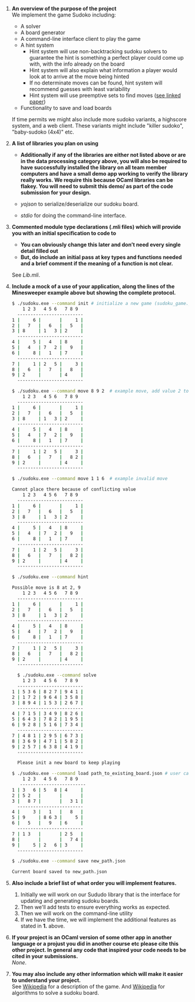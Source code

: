 1. **An overview of the purpose of the project**  
We implement the game Sudoko including:
    - A solver
    - A board generator
    - A command-line interface client to play the game
    - A hint system 
      - Hint system will use non-backtracking sudoku solvers to guarantee the hint is something a perfect player could come up with, with the info already on the board
      - Hint system will also explain what information a player would look at to arrive at the move being hinted
      - If no determinate moves can be found, hint system will recommend guesses with least variability
      - Hint system will use preemptive sets to find moves ([see linked paper](https://www.ams.org/notices/200904/rtx090400460p.pdf))
   - Functionality to save and load boards  

    If time permits we might also include more sudoko variants, a highscore system, and a web client. These variants might include "killer sudoko", "baby-sudoko (4x4)" etc.



2. **A list of libraries you plan on using**
    - **Additionally if any of the libraries are either not listed above or are in the data processing category above, you will also be required to have successfully installed the library on all team member computers and have a small demo app working to verify the library really works. We require this because OCaml libraries can be flakey. You will need to submit this demo/ as part of the code submission for your design.**  
    
    - _yojson_ to serialize/deserialize our sudoku board. 
    - _stdio_ for doing the command-line interface. 




3. **Commented module type declarations (.mli files) which will provide you with an initial specification to code to**
    - **You can obviously change this later and don’t need every single detail filled out**
    - **But, do include an initial pass at key types and functions needed and a brief comment if the meaning of a function is not clear.**

    See _Lib.mli_. 


4. **Include a mock of a use of your application, along the lines of the Minesweeper example above but showing the complete protocol.**

    ``` sh
    $ ./sudoku.exe --command init # initialize a new game (sudoku_game.json)
        1 2 3   4 5 6   7 8 9
      -------------------------
   1 |     6 |       |     1 |
   2 |   7   |   6   |   5   |
   3 | 8     | 1   3 | 2     |
      -------------------------
   4 |     5 |   4   | 8     |
   5 |   4   | 7   2 |   9   |
   6 |     8 |   1   | 7     |
      -------------------------
   7 |     1 | 2   5 |     3 |
   8 |   6   |   7   |   8   |
   9 | 2     |       | 4     |
      -------------------------

    $ ./sudoku.exe --command move 8 9 2  # example move, add value 2 to row 8 col 9
        1 2 3   4 5 6   7 8 9
      -------------------------
   1 |     6 |       |     1 |
   2 |   7   |   6   |   5   |
   3 | 8     | 1   3 | 2     |
      -------------------------
   4 |     5 |   4   | 8     |
   5 |   4   | 7   2 |   9   |
   6 |     8 |   1   | 7     |
      -------------------------
   7 |     1 | 2   5 |     3 |
   8 |   6   |   7   |   8 2 |
   9 | 2     |       | 4     |
      -------------------------
    
    $ ./sudoku.exe --command move 1 1 6  # example invalid move
    
    Cannot place there because of conflicting value
        1 2 3   4 5 6   7 8 9
      -------------------------
   1 |     6 |       |     1 |
   2 |   7   |   6   |   5   |
   3 | 8     | 1   3 | 2     |
      -------------------------
   4 |     5 |   4   | 8     |
   5 |   4   | 7   2 |   9   |
   6 |     8 |   1   | 7     |
      -------------------------
   7 |     1 | 2   5 |     3 |
   8 |   6   |   7   |   8 2 |
   9 | 2     |       | 4     |
      -------------------------

    $ ./sudoku.exe --command hint

    Possible move is 8 at 2, 9
        1 2 3   4 5 6   7 8 9
      -------------------------
   1 |     6 |       |     1 |
   2 |   7   |   6   |   5   |
   3 | 8     | 1   3 | 2     |
      -------------------------
   4 |     5 |   4   | 8     |
   5 |   4   | 7   2 |   9   |
   6 |     8 |   1   | 7     |
      -------------------------
   7 |     1 | 2   5 |     3 |
   8 |   6   |   7   |   8 2 |
   9 | 2     |       | 4     |
      -------------------------

      $ ./sudoku.exe --command solve
        1 2 3   4 5 6   7 8 9
      -------------------------
    1 | 5 3 6 | 8 2 7 | 9 4 1 |
    2 | 1 7 2 | 9 6 4 | 3 5 8 |
    3 | 8 9 4 | 1 5 3 | 2 6 7 |
      -------------------------
    4 | 7 1 5 | 3 4 9 | 8 2 6 |
    5 | 6 4 3 | 7 8 2 | 1 9 5 |
    6 | 9 2 8 | 5 1 6 | 7 3 4 |
      -------------------------
    7 | 4 8 1 | 2 9 5 | 6 7 3 |
    8 | 3 6 9 | 4 7 1 | 5 8 2 |
    9 | 2 5 7 | 6 3 8 | 4 1 9 |
      -------------------------

      Please init a new board to keep playing

    $ ./sudoku.exe --command load path_to_existing_board.json # user can load board from existing json
        1 2 3   4 5 6   7 8 9
       -------------------------
    1 | 3   6 | 5   8 | 4     |
    2 | 5 2   |       |       |
    3 |   8 7 |       |   3 1 |
      -------------------------
    4 |     3 |   1   |   8   |
    5 | 9     | 8 6 3 |     5 |
    6 |   5   |   9   | 6     |
      -------------------------
    7 | 1 3   |       | 2 5   |
    8 |       |       |   7 4 |
    9 |     5 | 2   6 | 3     |
      -------------------------

    $ ./sudoku.exe --command save new_path.json

    Current board saved to new_path.json

    ```

5. **Also include a brief list of what order you will implement features.**
    1. Initially we will work on our Sududo library that is the interface for updating and generating sudoku boards.
    2. Then we'll add tests to ensure everything works as expected. 
    3. Then we will work on the command-line utility
    4. If we have the time, we will implement the additional features as stated in **1.** above.

6. **If your project is an OCaml version of some other app in another language or a projust you did in another course etc please cite this other project. In general any code that inspired your code needs to be cited in your submissions.**  
    _None_.

7. **You may also include any other information which will make it easier to understand your project.**  
    See [Wikipedia](https://en.wikipedia.org/wiki/Sudoku) for a description of the game. And [Wikipedia](https://en.wikipedia.org/wiki/Sudoku_solving_algorithms) for algorithms to solve a sudoku board.